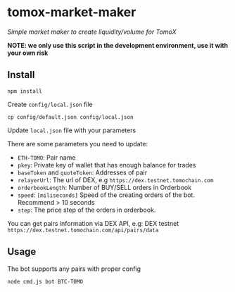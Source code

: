 # tomox-market-maker
_Simple market maker to create liquidity/volume for TomoX_

**NOTE: we only use this script in the development environment, use it with your own risk**


## Install
```
npm install
```
Create `config/local.json` file
```
cp config/default.json config/local.json
```
Update `local.json` file with your parameters

There are some parameters you need to update:
-  `ETH-TOMO`: Pair name
- `pkey`: Private key of wallet that has enough balance for trades
- `baseToken` and `quoteToken`: Addresses of pair
- `relayerUrl`: The url of DEX, e.g `https://dex.testnet.tomochain.com`
- `orderbookLength`: Number of BUY/SELL orders in Orderbook
- `speed`: `[miliseconds]` Speed of the creating orders of the bot. Recommend > 10 seconds
- `step`: The price step of the orders in orderbook.

You can get pairs information via DEX API, e.g: DEX testnet `https://dex.testnet.tomochain.com/api/pairs/data`

## Usage

The bot supports any pairs with proper config

```
node cmd.js bot BTC-TOMO
```

